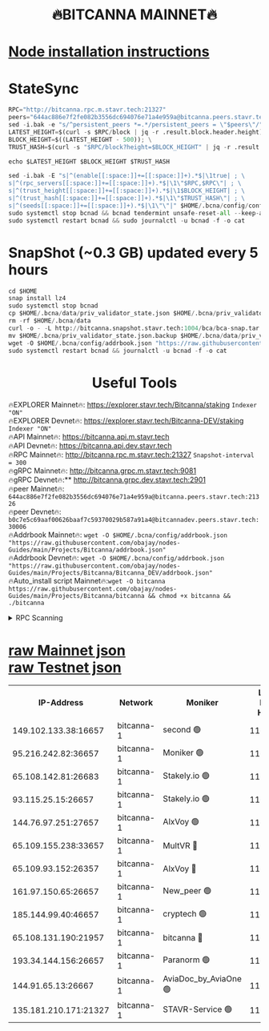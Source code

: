 <h1 align="center"> 🔥BITCANNA MAINNET🔥</h1>


[Node installation instructions](https://github.com/obajay/nodes-Guides/tree/main/Projects/Bitcanna)
=

# StateSync
```python
RPC="http://bitcanna.rpc.m.stavr.tech:21327"
peers="644ac886e7f2fe082b3556dc694076e71a4e959a@bitcanna.peers.stavr.tech:21326"
sed -i.bak -e "s/^persistent_peers *=.*/persistent_peers = \"$peers\"/" $HOME/.bcna/config/config.toml
LATEST_HEIGHT=$(curl -s $RPC/block | jq -r .result.block.header.height); \
BLOCK_HEIGHT=$((LATEST_HEIGHT - 500)); \
TRUST_HASH=$(curl -s "$RPC/block?height=$BLOCK_HEIGHT" | jq -r .result.block_id.hash)

echo $LATEST_HEIGHT $BLOCK_HEIGHT $TRUST_HASH

sed -i.bak -E "s|^(enable[[:space:]]+=[[:space:]]+).*$|\1true| ; \
s|^(rpc_servers[[:space:]]+=[[:space:]]+).*$|\1\"$RPC,$RPC\"| ; \
s|^(trust_height[[:space:]]+=[[:space:]]+).*$|\1$BLOCK_HEIGHT| ; \
s|^(trust_hash[[:space:]]+=[[:space:]]+).*$|\1\"$TRUST_HASH\"| ; \
s|^(seeds[[:space:]]+=[[:space:]]+).*$|\1\"\"|" $HOME/.bcna/config/config.toml
sudo systemctl stop bcnad && bcnad tendermint unsafe-reset-all --keep-addr-book
sudo systemctl restart bcnad && sudo journalctl -u bcnad -f -o cat
```
# SnapShot (~0.3 GB) updated every 5 hours
```python
cd $HOME
snap install lz4
sudo systemctl stop bcnad
cp $HOME/.bcna/data/priv_validator_state.json $HOME/.bcna/priv_validator_state.json.backup
rm -rf $HOME/.bcna/data
curl -o - -L http://bitcanna.snapshot.stavr.tech:1004/bca/bca-snap.tar.lz4 | lz4 -c -d - | tar -x -C $HOME/.bcna --strip-components 2
mv $HOME/.bcna/priv_validator_state.json.backup $HOME/.bcna/data/priv_validator_state.json
wget -O $HOME/.bcna/config/addrbook.json "https://raw.githubusercontent.com/obajay/nodes-Guides/main/Projects/Bitcanna/addrbook.json"
sudo systemctl restart bcnad && journalctl -u bcnad -f -o cat
```

 <h1 align="center"> Useful Tools</h1>

🔥EXPLORER Mainnet🔥:    https://explorer.stavr.tech/Bitcanna/staking          `Indexer "ON"` \
🔥EXPLORER Devnet🔥:     https://explorer.stavr.tech/Bitcanna-DEV/staking     `Indexer "ON"` \
🔥API Mainnet🔥:         https://bitcanna.api.m.stavr.tech \
🔥API Devnet🔥:          https://bitcanna.api.dev.stavr.tech \
🔥RPC Mainnet🔥:         http://bitcanna.rpc.m.stavr.tech:21327         `Snapshot-interval = 300` \
🔥gRPC Mainnet🔥:        http://bitcanna.grpc.m.stavr.tech:9081 \
🔥gRPC Devnet🔥:**       http://bitcanna.grpc.dev.stavr.tech:2901 \
🔥peer Mainnet🔥:        `644ac886e7f2fe082b3556dc694076e71a4e959a@bitcanna.peers.stavr.tech:21326` \
🔥peer Devnet🔥:         `b0c7e5c69aaf00626baaf7c59370029b587a91a4@bitcannadev.peers.stavr.tech:30006` \
🔥Addrbook Mainnet🔥:    ```wget -O $HOME/.bcna/config/addrbook.json "https://raw.githubusercontent.com/obajay/nodes-Guides/main/Projects/Bitcanna/addrbook.json"``` \
🔥Addrbook Devnet🔥:    ```wget -O $HOME/.bcna/config/addrbook.json "https://raw.githubusercontent.com/obajay/nodes-Guides/main/Projects/Bitcanna/Bitcanna_DEV/addrbook.json"``` \
🔥Auto_install script Mainnet🔥:```wget -O bitcanna https://raw.githubusercontent.com/obajay/nodes-Guides/main/Projects/Bitcanna/bitcanna && chmod +x bitcanna && ./bitcanna```



<details>
<summary>RPC Scanning</summary>

<h2 align="center"> We scan nodes in real time every 4 hours. And we provide the final result of RPC endpoints.
We cannot influence the operation of these nodes in any way. </h2>


```python
If Voting Power is higher than 0 --> then the Node is a validator of the network and may be subject to attack and be a potential threat to the chain.
```
```python
We marked such validators with a red symbol
```

</details>

[raw Mainnet json](https://rpc-check.bcam.stavr.tech/bcam/rpc-bcam-result.json) \
[raw Testnet json](https://github.com/obajay/StateSync-snapshots/tree/main/Projects/Bitcanna/Rpc-Check-Testnet)
=



<table><tr><th>IP-Address</th><th>Network</th><th>Moniker</th><th>Latest Block Height</th><th>Earliest Block Height</th><th>Catching Up</th><th>Tx Index</th><th>Voting Power</th><th>Scan Time</th></tr><tr><td>149.102.133.38:16657</td><td>bitcanna-1</td><td>second 🟢</td><td>11680194</td><td>1</td><td>False</td><td>on</td><td>0</td><td>2023-12-15T00:11:55.101252261UTC</td></tr><tr><td>95.216.242.82:36657</td><td>bitcanna-1</td><td>Moniker 🟢</td><td>11680186</td><td>5776907</td><td>False</td><td>on</td><td>0</td><td>2023-12-15T00:11:04.030937027UTC</td></tr><tr><td>65.108.142.81:26683</td><td>bitcanna-1</td><td>Stakely.io 🟢</td><td>11680189</td><td>6152001</td><td>False</td><td>on</td><td>0</td><td>2023-12-15T00:11:21.580115837UTC</td></tr><tr><td>93.115.25.15:26657</td><td>bitcanna-1</td><td>Stakely.io 🟢</td><td>11680188</td><td>6520001</td><td>False</td><td>on</td><td>0</td><td>2023-12-15T00:11:15.081659792UTC</td></tr><tr><td>144.76.97.251:27657</td><td>bitcanna-1</td><td>AlxVoy 🟢</td><td>11680193</td><td>8805201</td><td>False</td><td>on</td><td>0</td><td>2023-12-15T00:11:46.515968661UTC</td></tr><tr><td>65.109.155.238:33657</td><td>bitcanna-1</td><td>MultVR 🔴</td><td>11680190</td><td>9933415</td><td>False</td><td>on</td><td>349851</td><td>2023-12-15T00:11:28.479336671UTC</td></tr><tr><td>65.109.93.152:26357</td><td>bitcanna-1</td><td>AlxVoy 🔴</td><td>11680194</td><td>10824001</td><td>False</td><td>on</td><td>1391603</td><td>2023-12-15T00:11:55.793826852UTC</td></tr><tr><td>161.97.150.65:26657</td><td>bitcanna-1</td><td>New_peer 🟢</td><td>11680189</td><td>11334001</td><td>False</td><td>on</td><td>0</td><td>2023-12-15T00:11:21.907838764UTC</td></tr><tr><td>185.144.99.40:46657</td><td>bitcanna-1</td><td>cryptech 🟢</td><td>11680185</td><td>11528001</td><td>False</td><td>on</td><td>0</td><td>2023-12-15T00:11:01.577298421UTC</td></tr><tr><td>65.108.131.190:21957</td><td>bitcanna-1</td><td>bitcanna 🔴</td><td>11680191</td><td>11580191</td><td>False</td><td>on</td><td>408383</td><td>2023-12-15T00:11:34.981679331UTC</td></tr><tr><td>193.34.144.156:26657</td><td>bitcanna-1</td><td>Paranorm 🟢</td><td>11680191</td><td>11645501</td><td>False</td><td>on</td><td>0</td><td>2023-12-15T00:11:35.259569820UTC</td></tr><tr><td>144.91.65.13:26667</td><td>bitcanna-1</td><td>AviaDoc_by_AviaOne 🟢</td><td>11680191</td><td>11679001</td><td>False</td><td>on</td><td>0</td><td>2023-12-15T00:11:41.821096809UTC</td></tr><tr><td>135.181.210.171:21327</td><td>bitcanna-1</td><td>STAVR-Service 🟢</td><td>11680193</td><td>11679001</td><td>False</td><td>on</td><td>0</td><td>2023-12-15T00:11:46.272997379UTC</td></tr></table>
